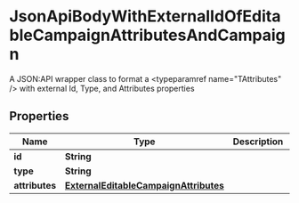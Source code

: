 

# JsonApiBodyWithExternalIdOfEditableCampaignAttributesAndCampaign

A JSON:API wrapper class to format a <typeparamref name=\"TAttributes\" /> with external Id, Type, and  Attributes properties

## Properties

Name | Type | Description | Notes
------------ | ------------- | ------------- | -------------
**id** | **String** |  | 
**type** | **String** |  | 
**attributes** | [**ExternalEditableCampaignAttributes**](ExternalEditableCampaignAttributes.md) |  |  [optional]



